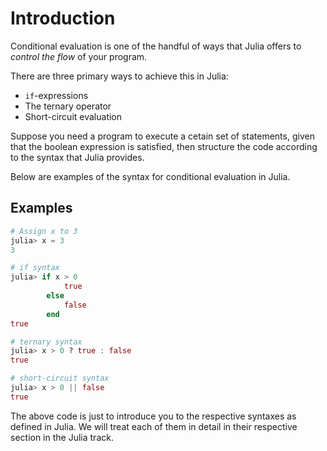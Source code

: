 # Introduction

Conditional evaluation is one of the handful of ways that Julia offers to _control the flow_ of your program.

There are three primary ways to achieve this in Julia:

- `if`-expressions
- The ternary operator
- Short-circuit evaluation

Suppose you need a program to execute a cetain set of statements, given that the boolean expression is satisfied, then structure the code according to the syntax that Julia provides.

Below are examples of the syntax for conditional evaluation in Julia. 

## Examples

```julia
# Assign x to 3
julia> x = 3
3

# if syntax
julia> if x > 0
            true
        else
            false
        end
true

# ternary syntax
julia> x > 0 ? true : false
true

# short-circuit syntax
julia> x > 0 || false
true
```

The above code is just to introduce you to the respective syntaxes as defined in Julia. We will treat each of them in detail in their respective section in the Julia track.